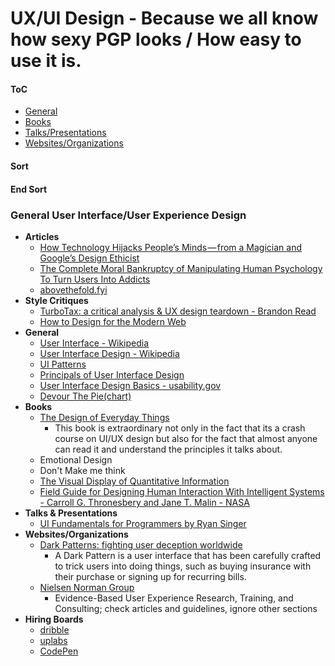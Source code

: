 # UX/UI Design - Because we all know how sexy PGP looks / How easy to use it is.



#### ToC
* [General](#general)
* [Books](#books)
* [Talks/Presentations](#talks)
* [Websites/Organizations](#web)




#### Sort

#### End Sort
 


### General User Interface/User Experience Design
* **Articles**
	* [How Technology Hijacks People’s Minds — from a Magician and Google’s Design Ethicist](http://www.tristanharris.com/2016/05/how-technology-hijacks-peoples-minds%E2%80%8A-%E2%80%8Afrom-a-magician-and-googles-design-ethicist/)
	* [The Complete Moral Bankruptcy of Manipulating Human Psychology To Turn Users Into Addicts](https://hackernoon.com/the-complete-moral-bankruptcy-of-manipulating-human-psychology-to-turn-users-into-addicts-d09b98281ef)
	* [abovethefold.fyi](http://abovethefold.fyi/)
* **Style Critiques**
	* [TurboTax: a critical analysis & UX design teardown - Brandon Read](https://uxdesign.cc/turbotax-design-1a37356adc61)
	* [How to Design for the Modern Web](https://medium.com/s/silicon-satire/how-to-design-for-the-modern-web-52eaa926bae2)
* **General**
	* [User Interface - Wikipedia](https://en.wikipedia.org/wiki/User_interface)
	* [User Interface Design - Wikipedia](https://en.wikipedia.org/wiki/User_interface_design)
	* [UI Patterns](http://ui-patterns.com/)
	* [Principals of User Interface Design](https://en.wikipedia.org/wiki/Principles_of_user_interface_design)
	* [User Interface Design Basics - usability.gov](https://www.usability.gov/what-and-why/user-interface-design.html)
	* [Devour The Pie(chart)](https://static1.squarespace.com/static/56713bf4dc5cb41142f28d1f/t/5694d249d82d5e959757455f/1452593763812/devourThePie3.gif?format=1500w)
* **Books**
	* [The Design of Everyday Things](http://www.jnd.org/books/design-of-everyday-things-revised.html)
		* This book is extraordinary not only in the fact that its a crash course on UI/UX design but also for the fact that almost anyone can read it and understand the principles it talks about.
	* Emotional Design
	* Don't Make me think
	* [The Visual Display of Quantitative Information](https://www.edwardtufte.com/tufte/books_vdqi)
	* [Field Guide for Designing Human Interaction With Intelligent Systems - Carroll G. Thronesbery and Jane T. Malin - NASA](https://ston.jsc.nasa.gov/collections/trs/_techrep/TM-1998-208470.pdf)
* **Talks & Presentations**
	* [UI Fundamentals for Programmers by Ryan Singer](https://vimeo.com/6702766)
* **Websites/Organizations**
	* [Dark Patterns: fighting user deception worldwide](http://darkpatterns.org/)
		* A Dark Pattern is a user interface that has been carefully crafted to trick users into doing things, such as buying insurance with their purchase or signing up for recurring bills.
	* [Nielsen Norman Group](http://www.nngroup.com)
		* Evidence-Based User Experience Research, Training, and Consulting; check articles and guidelines, ignore other sections
* **Hiring Boards**
	* [dribble](https://dribbble.com/)
	* [uplabs](https://www.uplabs.com/)
	* [CodePen](https://codepen.io/#)